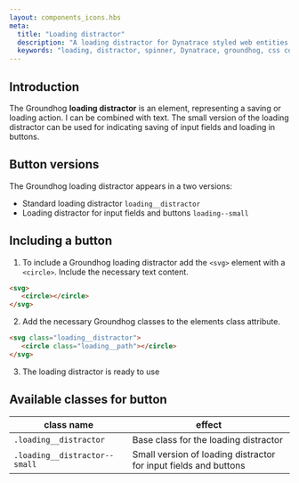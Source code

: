 ```yaml
---
layout: components_icons.hbs
meta:
  title: "Loading distractor"
  description: "A loading distractor for Dynatrace styled web entities with css and markup examples."
  keywords: "loading, distractor, spinner, Dynatrace, groundhog, css component"
---
```



## Introduction
The Groundhog **loading distractor** is an element, representing a saving or loading action. I can be combined with text. The small version of the loading distractor can be used for indicating saving of input fields and loading in buttons.


## Button versions
The Groundhog loading distractor appears in a two versions:

* Standard loading distractor `loading__distractor`
* Loading distractor for input fields and buttons `loading--small`


## Including a button
1. To include a Groundhog loading distractor add the `<svg>` element with a `<circle>`. Include the necessary text content.
```html
<svg>
   <circle></circle>
</svg>
```

2. Add the necessary Groundhog classes to the elements class attribute.
```html
<svg class="loading__distractor">
   <circle class="loading__path"></circle>
</svg>
```

3. The loading distractor is ready to use


## Available classes for button
| class name | effect |
|------------|--------|
| `.loading__distractor` | Base class for the loading distractor |
| `.loading__distractor--small` | Small version of loading distractor for input fields and buttons |
